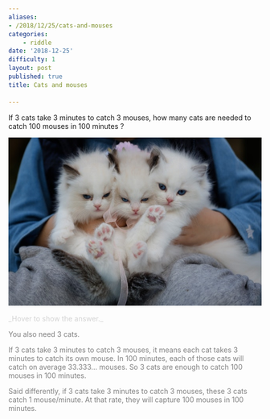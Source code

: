 ```yaml
---
aliases:
- /2018/12/25/cats-and-mouses
categories: 
    - riddle
date: '2018-12-25'
difficulty: 1
layout: post
published: true
title: Cats and mouses

---
```


If 3 cats take 3 minutes to catch 3 mouses, how many cats are needed to catch 100 mouses in 100 minutes ?


![gender](cats.jpg)

<div markdown="1" class='answer-title' style="color: lightgrey">_Hover to show the answer._
</div>
<div class='answer-wrapper'>
<div markdown="1" class='answer' style="color: grey">

You also need 3 cats. 

If 3 cats take 3 minutes to catch 3 mouses, it means each cat takes 3 minutes to catch its own mouse. 
In 100 minutes, each of those cats will catch on average 33.333... mouses. So 3 cats are enough to catch 100 mouses in 100 minutes.

Said differently, if 3 cats take 3 minutes to catch 3 mouses, these 3 cats catch 1 mouse/minute. 
At that rate, they will capture 100 mouses in 100 minutes.

</div>
</div>

